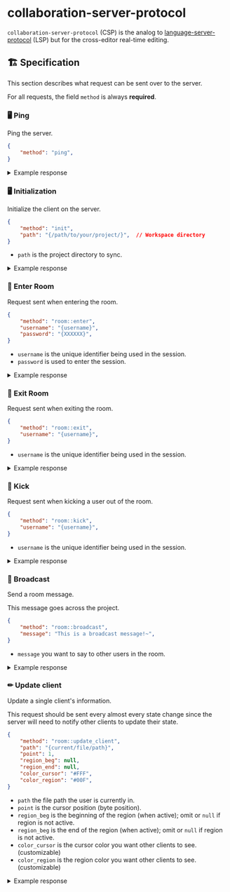 # collaboration-server-protocol

`collaboration-server-protocol` (CSP) is the analog to [language-server-protocol][]
(LSP) but for the cross-editor real-time editing.

## 🏗 Specification

This section describes what request can be sent over to the server.

For all requests, the field `method` is always **required**.

### 🖥 Ping

Ping the server.

```json
{
    "method": "ping",
}
```

<details>
<summary>Example response</summary>

```json
{
    "method": "pong",
    "timestamp": "2024-07-26 15:29:23.284806 -07:00",
    "status": "success",
}
```

</details>

### 🖥 Initialization

Initialize the client on the server.

```json
{
    "method": "init",
    "path": "{/path/to/your/project/}",  // Workspace directory
}
```

- `path` is the project directory to sync.

<details>
<summary>Example response</summary>

```json
{
    "method": "init",
    "message": "Done initialized [{/path/to/your/project/}]",
    "status": "success",
}
```

</details>

### 🚪 Enter Room

Request sent when entering the room.

```json
{
    "method": "room::enter",
    "username": "{username}",
    "password": "{XXXXXX}",
}
```

- `username` is the unique identifier being used in the session.
- `password` is used to enter the session.

<details>
<summary>Example response</summary>

```json
{
    "method": "room::enter",
    "message": "{username} has entered the room",
    "username": "{username}",
    "status": "success",
}
```

</details>

### 🚪 Exit Room

Request sent when exiting the room.

```json
{
    "method": "room::exit",
    "username": "{username}",
}
```

- `username` is the unique identifier being used in the session.

<details>
<summary>Example response</summary>

```json
{
    "method": "room::exit",
    "message": "{username} has left the room",
    "username": "{username}",
    "status": "success",
}
```

</details>

### 🦶 Kick

Request sent when kicking a user out of the room.

```json
{
    "method": "room::kick",
    "username": "{username}",
}
```

- `username` is the unique identifier being used in the session.

<details>
<summary>Example response</summary>

```json
{
    "method": "room::kick",
    "username": "{target_username}",
    "admin": "{admin_username}",
    "message": "{target} has been kicked out by {admin}",
    "status": "success",
}
```

</details>

### 📢 Broadcast

Send a room message.

This message goes across the project.

```json
{
    "method": "room::broadcast",
    "message": "This is a broadcast message!~",
}
```

- `message` you want to say to other users in the room.

<details>
<summary>Example response</summary>

```json
{
    "method": "room::broadcast",
    "username:": "{username}",
    "message": "This is a broadcast message!~",
    "status": "success",
}
```

</details>

### ✏ Update client

Update a single client's information.

This request should be sent every almost every state change since the server
will need to notify other clients to update their state.

```json
{
    "method": "room::update_client",
    "path": "{current/file/path}",
    "point": 1,
    "region_beg": null,
    "region_end": null,
    "color_cursor": "#FFF",
    "color_region": "#00F",
}
```

- `path` the file path the user is currently in.
- `point` is the cursor position (byte position).
- `region_beg` is the beginning of the region (when active); omit or `null` if region is not active.
- `region_beg` is the end of the region (when active); omit or `null` if region is not active.
- `color_cursor` is the cursor color you want other clients to see. (customizable)
- `color_region` is the region color you want other clients to see. (customizable)

<details>
<summary>Example response</summary>

```json
{
    No response
}
```

</details>


<!-- Links -->

[language-server-protocol]: https://github.com/microsoft/language-server-protocol

